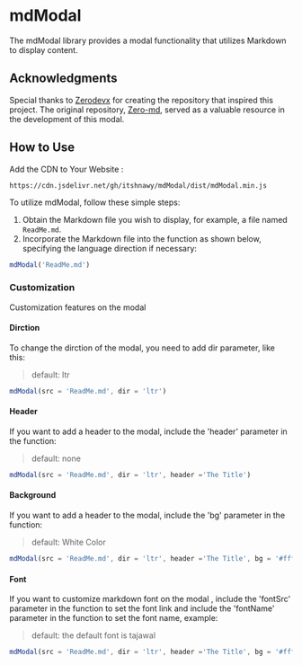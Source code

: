 # mdModal

The mdModal library provides a modal functionality that utilizes Markdown to display content.

## Acknowledgments

Special thanks to [Zerodevx](https://github.com/zerodevx) for creating the repository that inspired this project. The original repository, [Zero-md](https://github.com/zerodevx/zero-md), served as a valuable resource in the development of this modal.

## How to Use


Add the CDN to Your Website :
```
https://cdn.jsdelivr.net/gh/itshnawy/mdModal/dist/mdModal.min.js
```


To utilize mdModal, follow these simple steps:

1. Obtain the Markdown file you wish to display, for example, a file named `ReadMe.md`.
2. Incorporate the Markdown file into the function as shown below, specifying the language direction if necessary:

```javascript
mdModal('ReadMe.md')
```

### Customization

Customization features on the modal

#### Dirction

To change the dirction of the modal, you need to add dir parameter, like this:

> default: ltr

```javascript
mdModal(src = 'ReadMe.md', dir = 'ltr')
```

#### Header 

If you want to add a header to the modal, include the 'header' parameter in the function:

> default: none

```javascript
mdModal(src = 'ReadMe.md', dir = 'ltr', header ='The Title')
```

#### Background 

If you want to add a header to the modal, include the 'bg' parameter in the function:

> default: White Color

```javascript
mdModal(src = 'ReadMe.md', dir = 'ltr', header ='The Title', bg = '#fff')
```

#### Font 

If you want to customize markdown font on the modal , include the 'fontSrc' parameter in the function to set the font link and include the 'fontName' parameter in the function to set the font name, example: 

> default: the default font is tajawal

```javascript
mdModal(src = 'ReadMe.md', dir = 'ltr', header ='The Title', bg = '#fff', fontSrc = './assets/addon/fonts.css', fontName = 'Tajawal')
```